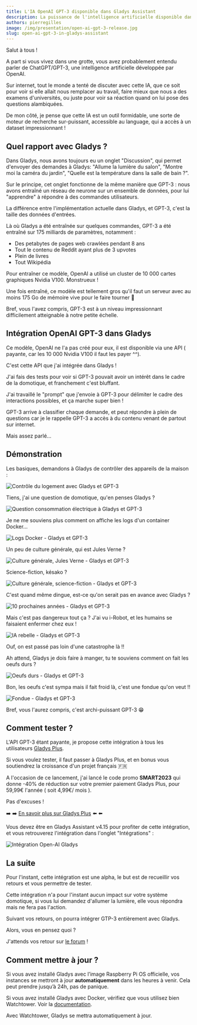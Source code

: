 ```yaml
---
title: L'IA OpenAI GPT-3 disponible dans Gladys Assistant
description: La puissance de l'intelligence artificielle disponible dans Gladys.
authors: pierregilles
image: /img/presentation/open-ai-gpt-3-release.jpg
slug: open-ai-gpt-3-in-gladys-assistant
---
```


Salut à tous !

A part si vous vivez dans une grotte, vous avez probablement entendu parler de ChatGPT/GPT-3, une intelligence artificielle développée par OpenAI.

Sur internet, tout le monde a tenté de discuter avec cette IA, que ce soit pour voir si elle allait nous remplacer au travail, faire mieux que nous a des examens d'universités, ou juste pour voir sa réaction quand on lui pose des questions alambiquées.

De mon côté, je pense que cette IA est un outil formidable, une sorte de moteur de recherche sur-puissant, accessible au language, qui a accès à un dataset impressionnant !

<!--truncate-->

## Quel rapport avec Gladys ?

Dans Gladys, nous avons toujours eu un onglet "Discussion", qui permet d'envoyer des demandes à Gladys: "Allume la lumière du salon", "Montre moi la caméra du jardin", "Quelle est la température dans la salle de bain ?".

Sur le principe, cet onglet fonctionne de la même manière que GPT-3 : nous avons entraîné un réseau de neurone sur un ensemble de données, pour lui "apprendre" à répondre à des commandes utilisateurs.

La différence entre l'implémentation actuelle dans Gladys, et GPT-3, c'est la taille des données d'entrées.

Là où Gladys a été entraînée sur quelques commandes, GPT-3 a été entraîné sur 175 milliards de paramètres, notamment :

- Des petabytes de pages web crawlées pendant 8 ans
- Tout le contenu de Reddit ayant plus de 3 upvotes
- Plein de livres
- Tout Wikipédia

Pour entraîner ce modèle, OpenAI a utilisé un cluster de 10 000 cartes graphiques Nvidia V100. Monstrueux !

Une fois entraîné, ce modèle est tellement gros qu'il faut un serveur avec au moins 175 Go de mémoire vive pour le faire tourner 🤯

Bref, vous l'avez compris, GPT-3 est à un niveau impressionnant difficilement atteignable à notre petite échelle.

## Intégration OpenAI GPT-3 dans Gladys

Ce modèle, OpenAI ne l'a pas créé pour eux, il est disponible via une API ( payante, car les 10 000 Nvidia V100 il faut les payer ^^).

C'est cette API que j'ai intégrée dans Gladys !

J'ai fais des tests pour voir si GPT-3 pouvait avoir un intérêt dans le cadre de la domotique, et franchement c'est bluffant.

J'ai travaillé le "prompt" que j'envoie à GPT-3 pour délimiter le cadre des interactions possibles, et ça marche super bien !

GPT-3 arrive à classifier chaque demande, et peut répondre à plein de questions car je le rappelle GPT-3 a accès à du contenu venant de partout sur internet.

Mais assez parlé...

## Démonstration

Les basiques, demandons à Gladys de contrôler des appareils de la maison :

![Contrôle du logement avec Gladys et GPT-3](../../../static/img/articles/fr/openai-gpt-3-release/command-control.jpg)

Tiens, j'ai une question de domotique, qu'en penses Gladys ?

![Question consommation électrique à Gladys et GPT-3](../../../static/img/articles/fr/openai-gpt-3-release/consommation-electrique.jpg)

Je ne me souviens plus comment on affiche les logs d'un container Docker...

![Logs Docker - Gladys et GPT-3](../../../static/img/articles/fr/openai-gpt-3-release/docker-logs.jpg)

Un peu de culture générale, qui est Jules Verne ?

![Culture générale, Jules Verne - Gladys et GPT-3](../../../static/img/articles/fr/openai-gpt-3-release/jules-verne.jpg)

Science-fiction, késako ?

![Culture générale, science-fiction - Gladys et GPT-3](../../../static/img/articles/fr/openai-gpt-3-release/science-fiction.jpg)

C'est quand même dingue, est-ce qu'on serait pas en avance avec Gladys ?

![10 prochaines années - Gladys et GPT-3](../../../static/img/articles/fr/openai-gpt-3-release/ia-next-10-year.jpg)

Mais c'est pas dangereux tout ça ? J'ai vu i-Robot, et les humains se faisaient enfermer chez eux !

![IA rebelle - Gladys et GPT-3](../../../static/img/articles/fr/openai-gpt-3-release/ia-rebelle.jpg)

Ouf, on est passé pas loin d'une catastrophe là !!

Ah attend, Gladys je dois faire à manger, tu te souviens comment on fait les oeufs durs ?

![Oeufs durs - Gladys et GPT-3](../../../static/img/articles/fr/openai-gpt-3-release/boiled-eggs.jpg)

Bon, les oeufs c'est sympa mais il fait froid là, c'est une fondue qu'on veut !!

![Fondue - Gladys et GPT-3](../../../static/img/articles/fr/openai-gpt-3-release/fromage-fondue.jpg)

Bref, vous l'aurez compris, c'est archi-puissant GPT-3 😁

## Comment tester ?

L'API GPT-3 étant payante, je propose cette intégration à tous les utilisateurs [Gladys Plus](/fr/plus).

Si vous voulez tester, il faut passer à Gladys Plus, et en bonus vous soutiendrez la croissance d'un projet français 🇫🇷

A l'occasion de ce lancement, j'ai lancé le code promo **SMART2023** qui donne -40% de réduction sur votre premier paiement Gladys Plus, pour 59,99€ l'année ( soit 4,99€/ mois ).

Pas d'excuses !

➡️ ➡️ [En savoir plus sur Gladys Plus](/fr/plus) ⬅️ ⬅️

Vous devez être en Gladys Assistant v4.15 pour profiter de cette intégration, et vous retrouverez l'intégration dans l'onglet "Intégrations" :

![Intégration Open-AI Gladys](../../../static/img/articles/fr/openai-gpt-3-release/open-ai-integration.jpg)

## La suite

Pour l'instant, cette intégration est une alpha, le but est de recueillir vos retours et vous permettre de tester.

Cette intégration n'a pour l'instant aucun impact sur votre système domotique, si vous lui demandez d'allumer la lumière, elle vous répondra mais ne fera pas l'action.

Suivant vos retours, on pourra intégrer GTP-3 entièrement avec Gladys.

Alors, vous en pensez quoi ?

J'attends vos retour sur [le forum](https://community.gladysassistant.com/t/lia-openai-gpt-3-disponible-dans-gladys-assistant/7888) !

## Comment mettre à jour ?

Si vous avez installé Gladys avec l’image Raspberry Pi OS officielle, vos instances se mettront à jour **automatiquement** dans les heures à venir. Cela peut prendre jusqu’à 24h, pas de panique.

Si vous avez installé Gladys avec Docker, vérifiez que vous utilisez bien Watchtower. Voir la [documentation](/fr/docs/installation/docker#mise-à-jour-automatique-avec-watchtower).

Avec Watchtower, Gladys se mettra automatiquement à jour.

